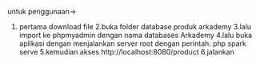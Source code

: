 untuk penggunaan-> 

1. pertama download file
2.buka folder database produk arkademy 
3.lalu import  ke phpmyadmin dengan nama databases Arkademy
4.lalu buka aplikasi dengan menjalankan server root dengan perintah: php spark serve 
5.kemudian akses http://localhost:8080/product
6.jalankan
